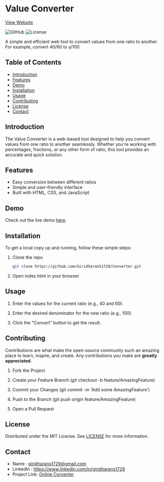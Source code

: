 # Value Converter  
[View Website](https://x2y.netlify.app)

![GitHub](https://img.shields.io/badge/Value-Converter-yellow)
![License](https://img.shields.io/badge/License-MIT-green)

A simple and efficient web tool to convert values from one ratio to another. For example, convert 40/60 to y/100.

## Table of Contents

- [Introduction](#introduction)
- [Features](#features)
- [Demo](#demo)
- [Installation](#installation)
- [Usage](#usage)
- [Contributing](#contributing)
- [License](#license)
- [Contact](#contact)

## Introduction

The Value Converter is a web-based tool designed to help you convert values from one ratio to another seamlessly. Whether you're working with percentages, fractions, or any other form of ratio, this tool provides an accurate and quick solution.

## Features

- Easy conversion between different ratios
- Simple and user-friendly interface
- Built with HTML, CSS, and JavaScript

## Demo

Check out the live demo [here](https://x2y.netlify.app).

## Installation

To get a local copy up and running, follow these simple steps:

1. Clone the repo
   ```sh
   git clone https://github.com/GiridharanS1729/Converter.git

2.  Open index.html in your browser
    

Usage
-----

1.  Enter the values for the current ratio (e.g., 40 and 60).
    
2.  Enter the desired denominator for the new ratio (e.g., 100).
    
3.  Click the "Convert" button to get the result.
    

Contributing
------------

Contributions are what make the open-source community such an amazing place to learn, inspire, and create. Any contributions you make are **greatly appreciated**.

1.  Fork the Project
    
2.  Create your Feature Branch (git checkout -b feature/AmazingFeature)
    
3.  Commit your Changes (git commit -m 'Add some AmazingFeature')
    
4.  Push to the Branch (git push origin feature/AmazingFeature)
    
5.  Open a Pull Request
    

License
-------

Distributed under the MIT License. See [LICENSE](LICENSE) for more information.

Contact
-------

- Name : giridharans1729@gmail.com
- LinkedIn : https://www.linkedin.com/in/giridharans1729
- Project Link: [Online Converter](https://x2y.netlify.app)
